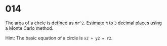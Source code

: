 # 014

The area of a circle is defined as `πr^2`. Estimate `π` to `3` decimal places using a Monte Carlo method.

Hint: The basic equation of a circle is `x2 + y2 = r2`.
